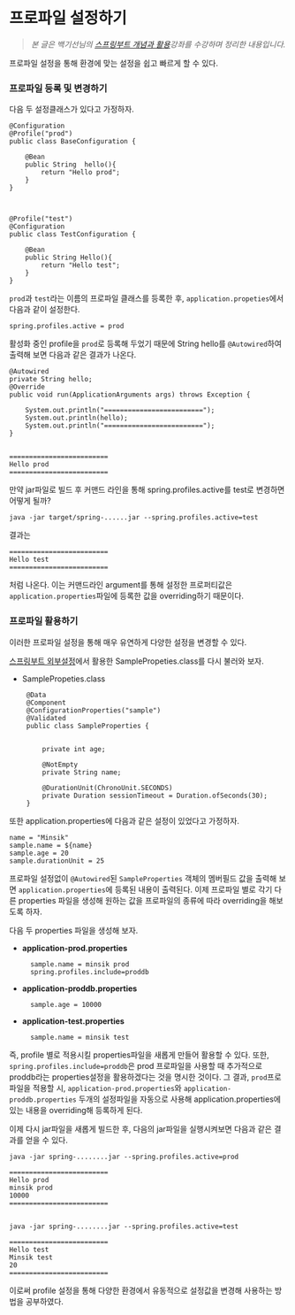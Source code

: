 # 프로파일 설정하기

>_본 글은 백기선님의 [스프링부트 개념과 활용](https://www.inflearn.com/course/%EC%8A%A4%ED%94%84%EB%A7%81%EB%B6%80%ED%8A%B8/)강좌를 수강하며 정리한 내용입니다._

프로파일 설정을 통해 환경에 맞는 설정을 쉽고 빠르게 할 수 있다.


### 프로파일 등록 및 변경하기

다음 두 설정클래스가 있다고 가정하자.

    @Configuration
    @Profile("prod")
    public class BaseConfiguration {

        @Bean
        public String  hello(){
            return "Hello prod";
        }
    }



    @Profile("test")
    @Configuration
    public class TestConfiguration {

        @Bean
        public String Hello(){
            return "Hello test";
        }
    }

`prod`과 `test`라는 이름의 프로파일 클래스를 등록한 후, `application.propeties`에서 다음과 같이 설정한다.

    spring.profiles.active = prod


활성화 중인 profile을 `prod`로 등록해 두었기 때문에 String hello를 `@Autowired`하여 출력해 보면 다음과 같은 결과가 나온다. 

   
    @Autowired
    private String hello;
    @Override
    public void run(ApplicationArguments args) throws Exception {

        System.out.println("=========================");
        System.out.println(hello);
        System.out.println("=========================");
    }


    =========================
    Hello prod
    =========================


만약 jar파일로 빌드 후 커맨드 라인을 통해 spring.profiles.active를 test로 변경하면 어떻게 될까?

    java -jar target/spring-......jar --spring.profiles.active=test

 결과는 

    =========================
    Hello test
    =========================

처럼 나온다. 이는 커맨드라인 argument를 통해 설정한 프로퍼티값은 `application.properties`파일에 등록한 값을 overriding하기 때문이다. 

### 프로파일 활용하기

이러한 프로파일 설정을 통해 매우 유연하게 다양한 설정을 변경할 수 있다.

[스프링부트 외부설정](스프링부트_외부설정.md)에서 활용한 SamplePropeties.class를 다시 불러와 보자.

 + SamplePropeties.class

        @Data
        @Component
        @ConfigurationProperties("sample")
        @Validated
        public class SampleProperties {


            private int age;

            @NotEmpty
            private String name;

            @DurationUnit(ChronoUnit.SECONDS)
            private Duration sessionTimeout = Duration.ofSeconds(30);
        }

또한 application.properties에 다음과 같은 설정이 있었다고 가정하자.        


    name = "Minsik"
    sample.name = ${name}
    sample.age = 20
    sample.durationUnit = 25

프로파일 설정없이 `@Autowired`된 `SampleProperties` 객체의 멤버필드 값을 출력해 보면 `application.properties`에 등록된 내용이 출력된다. 이제 프로파일 별로 각기 다른 properties 파일을 생성해 원하는 값을 프로파일의 종류에 따라 overriding을 해보도록 하자.


다음 두 properties 파일을 생성해 보자.

+ **application-prod.properties**

        sample.name = minsik prod
        spring.profiles.include=proddb

+ **application-proddb.properties**

        sample.age = 10000

+ **application-test.properties**

        sample.name = minsik test

즉, profile 별로 적용시킬 properties파일을 새롭게 만들어 활용할 수 있다. 또한, `spring.profiles.include=proddb`은 prod 프로파일을 사용할 때 추가적으로 proddb라는 properties설정을 활용하겠다는 것을 명시한 것이다. 그 결과, `prod`프로파일을 적용할 시, `application-prod.properties`와 `application-proddb.properties` 두개의 설정파일을 자동으로 사용해 application.properties에 있는 내용을 overriding해 등록하게 된다.

이제 다시  jar파일을 새롭게 빌드한 후, 다음의 jar파일을 실행시켜보면 다음과 같은 결과를 얻을 수 있다.

    java -jar spring-........jar --spring.profiles.active=prod

    =========================
    Hello prod
    minsik prod
    10000
    =========================


    java -jar spring-........jar --spring.profiles.active=test

    =========================
    Hello test
    Minsik test
    20
    =========================


이로써 profile 설정을 통해 다양한 환경에서 유동적으로 설정값을 변경해 사용하는 방법을 공부하였다.